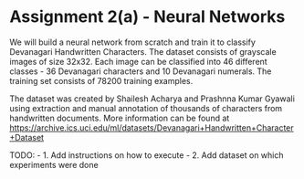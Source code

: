 # Assignment 2(a) - Neural Networks

We will build a neural network from scratch and train it to classify Devanagari Handwritten Characters. The dataset consists of grayscale images of size 32x32. Each image can be classified into 46 different classes - 36 Devanagari characters and 10 Devanagari numerals. The training set consists of 78200 training examples.

The dataset was created by Shailesh Acharya and Prashnna Kumar Gyawali using extraction and manual annotation of thousands of characters from handwritten documents. More information can be found at https://archive.ics.uci.edu/ml/datasets/Devanagari+Handwritten+Character+Dataset 

TODO: 
	- 1. Add instructions on how to execute
	- 2. Add dataset on which experiments were done
